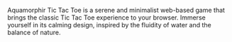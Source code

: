 Aquamorphir Tic Tac Toe is a serene and minimalist web-based game that brings the classic Tic Tac Toe experience to your browser. Immerse yourself in its calming design, inspired by the fluidity of water and the balance of nature.
